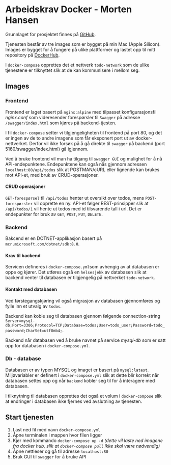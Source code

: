 # Arbeidskrav Docker - Morten Hansen

Grunnlaget for prosjektet finnes på [GitHub](https://github.com/mrmorthius/dockerfolder).

Tjenesten består av tre images som er bygget på min Mac (Apple Silicon). Images er bygget for å fungere på ulike plattformer og lastet opp til mitt repository på [DockerHub](https://hub.docker.com/u/morthius).

I `docker-compose` opprettes det et nettverk `todo-network` som de ulike tjenestene er tilknyttet slik at de kan kommunisere i mellom seg.

## Images

### Frontend

Frontend er laget basert på `nginx:alpine` med tilpasset konfigurasjonsfil _nginx.conf_ som videresender forespørsler til `Swagger` på adresse `/swagger/index.html` som kjøres på backend-tjesten.

I fil `docker-compose` setter vi tilgjengeligheten til frontend på port 80, og det er ingen av de to andre imagene som får eksponert port ut av docker-nettverket. Derfor vil ikke forsøk på å gå direkte til `swagger` på backend (port 5160/swagger/index.html) gå igjennom.

Ved å bruke frontend vil man ha tilgang til `swagger GUI` og mulighet for å nå API-endepunktene. Endepunktene kan også nås gjennom adressen ` localhost:80/api/todos` slik at POSTMAN/cURL eller lignende kan brukes mot API-et, med bruk av CRUD-operasjoner.

#### CRUD operasjoner

`GET-forespørsel` til `/api/todos` henter ut oversikt over todos, mens `POST-forespørsler` vil opprette en ny. API-et følger REST-prinsipper slik at `/api/todos/1` vil hente ut todos med id tilsvarende tall i url.
Det er endepunkter for bruk av `GET`, `POST`, `PUT`, `DELETE`.

### Backend

Bakcend er en DOTNET-applikasjon basert på `mcr.microsoft.com/dotnet/sdk:8.0`.

#### Krav til backend

Servicen defineres i `docker-compose.yml`som avhengig av at databasen er oppe og kjører. Det utføres også en `helsesjekk` av databasen slik at backend venter til databasen er tilgjengelig på nettverket `todo-network`.

#### Kontakt med databasen

Ved førstegangskjøring vil også migrasjon av databasen gjennomføres og fylle inn et utvalg av `todos`.

Backend kan koble seg til databasen gjennom følgende connection-string `Server=mysql-db;Port=3306;Protocol=TCP;Database=todos;User=todo_user;Password=todo_password;CharSet=utf8mb4;`.

Backend når databasen ved å bruke navnet på service _mysql-db_ som er satt opp for databasen i `docker-compose.yml`.

### Db - database

Databasen er av typen MYSQL og imaget er basert på `mysql:latest`. Miljøvariabler er definert i `docker-compose.yml` slik at dette blir korrekt når databasen settes opp og når `backend` kobler seg til for å interagere med databasen.

I tilknytning til databasen opprettes det også et volum i `docker-compose` slik at endringer i databasen ikke fjernes ved avslutning av tjenesten.

## Start tjenesten

1. Last ned fil med navn `docker-compose.yml`
2. Åpne terminalen i mappen hvor filen ligger
3. Kjør med kommando `docker-compose up -d` _(dette vil laste ned imagene fra docker hub, slik at `docker-compose pull` ikke skal være nødvendig)_
4. Åpne nettleser og gå til adresse `localhost:80`
5. Bruk GUI til `swagger` for å bruke API
